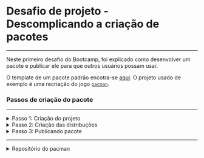 # Desafio de projeto - Descomplicando a criação de pacotes
---
<!-- Links usados -->
[Pip]: https://pip.pypa.io/en/stable/
[Pypi]: https://pypi.org
[requisitos]: pacote_pacman_exemplo\requirements.txt
[readme]: pacote_pacman_exemplo\README.md
[setup_pacote]: template_basico_de_um_pacote/setup.py
[pacman-repositorio]: https://github.com/Lyarkh/Pacman
<!---->

Neste primeiro desafio do Bootcamp, foi explicado como desenvolver um pacote e publicar ele para que outros usuários possam usar.

O template de um pacote padrão encotra-se [aqui](template_basico_de_um_pacote/).
O projeto usado de exemplo é uma recriação do jogo [`pacman`](#sobre-pacman).




### Passos de criação do pacote
---

<details>
<summary>Passo 1: Criação do projeto</summary>

- Acrescentar o [README.md][readme] para o projeto contendo:

    - sobre o projeto
    - como instalar
    - como usar e exemplo

- Acrescentar [requirements][requisitos] caso seu pacote dependa de outro pacote existente que seja necessário instalar

- Acrescentar o arquivo [setup.py][setup_pacote].

</details>

<details>
<summary>Passo 2: Criação das distribuções</summary>

- Para subir o pacote, é necessário criar as distribuições do pacote. Seja ela distribução binária ou distribuição de código fonte.

- Não é necessário criar as duas distribuições, mais é o recomendado.

- É necessário fazer algumas instalações para depois criar as distribuições.

    - Entre na pasta pelo promp onde está o pacote e rode os códigos no proprio prompt.

    ```bash
        python -m pip install --upgrade pip
        python -m pip install --user twine
        python -m pip install --user setuptools
    ```

- Em seguida, use o comando a seguir para criar as duas distribuições:

```bash
    python setup.py sdist bdist_wheel
```

</details>

<details>
<summary>Passo 3: Publicando pacote</summary>

Para publicar  o pacote no [Pypi].

- Crie uma conta e verifique o email.
- Depois rode o seguinte código pelo prompt na pasta do pacote. 

```bash
    python -m twine upload --repository-url https://upload.pypi.org/legacy/ dist/*
```


</details>


---
<div  id='sobre-pacman'>

<details> 
<summary>Repositório do pacman </summary>

> Para saber mais sobre o projeto que foi usado como exemplo na criação de pacotes. Ele pode ser encontrado [Aqui!][pacman-repositorio]
</details>

